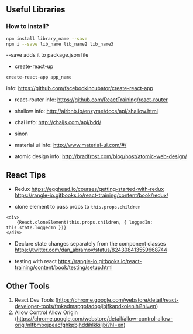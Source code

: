 ## Useful Libraries

### How to install?

```sh
npm install library_name --save
npm i --save lib_name lib_name2 lib_name3
```
--save adds it to package.json file

* create-react-up
```sh
create-react-app app_name
```
info: https://github.com/facebookincubator/create-react-app

* react-router
info: https://github.com/ReactTraining/react-router

* shallow
info: http://airbnb.io/enzyme/docs/api/shallow.html

* chai
info: http://chaijs.com/api/bdd/

* sinon

* material ui
info: http://www.material-ui.com/#/

* atomic design
info: http://bradfrost.com/blog/post/atomic-web-design/

## React Tips

* Redux
https://egghead.io/courses/getting-started-with-redux
https://rangle-io.gitbooks.io/react-training/content/book/redux/

* clone element to pass props to `this.props.children`
```
<div>
    {React.cloneElement(this.props.children, { loggedIn: this.state.loggedIn })}
</div>
```

* Declare state changes separately from the component classes
https://twitter.com/dan_abramov/status/824308413559668744

* testing with react
https://rangle-io.gitbooks.io/react-training/content/book/testing/setup.html



## Other Tools

1. React Dev Tools (https://chrome.google.com/webstore/detail/react-developer-tools/fmkadmapgofadopljbjfkapdkoienihi?hl=en)
2. Allow Control Allow Origin (https://chrome.google.com/webstore/detail/allow-control-allow-origi/nlfbmbojpeacfghkpbjhddihlkkiljbi?hl=en)